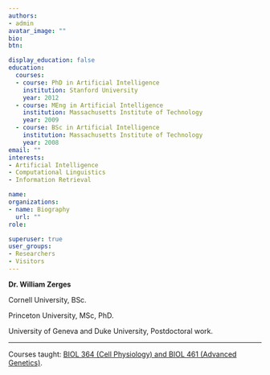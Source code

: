 ```yaml
---
authors:
- admin
avatar_image: ""
bio: 
btn:

display_education: false
education:
  courses:
  - course: PhD in Artificial Intelligence
    institution: Stanford University
    year: 2012
  - course: MEng in Artificial Intelligence
    institution: Massachusetts Institute of Technology
    year: 2009
  - course: BSc in Artificial Intelligence
    institution: Massachusetts Institute of Technology
    year: 2008
email: ""
interests:
- Artificial Intelligence
- Computational Linguistics
- Information Retrieval

name: 
organizations:
- name: Biography
  url: ""
role: 

superuser: true
user_groups:
- Researchers
- Visitors
---
```


**Dr. William Zerges** 

Cornell University, BSc.

Princeton University, MSc, PhD.

University of Geneva and Duke University, Postdoctoral work.

___________
Courses taught: [BIOL 364 (Cell Physiology) and BIOL 461 (Advanced Genetics)](https://www.concordia.ca/academics/undergraduate/calendar/current/sec31/31-030.html#courses).

